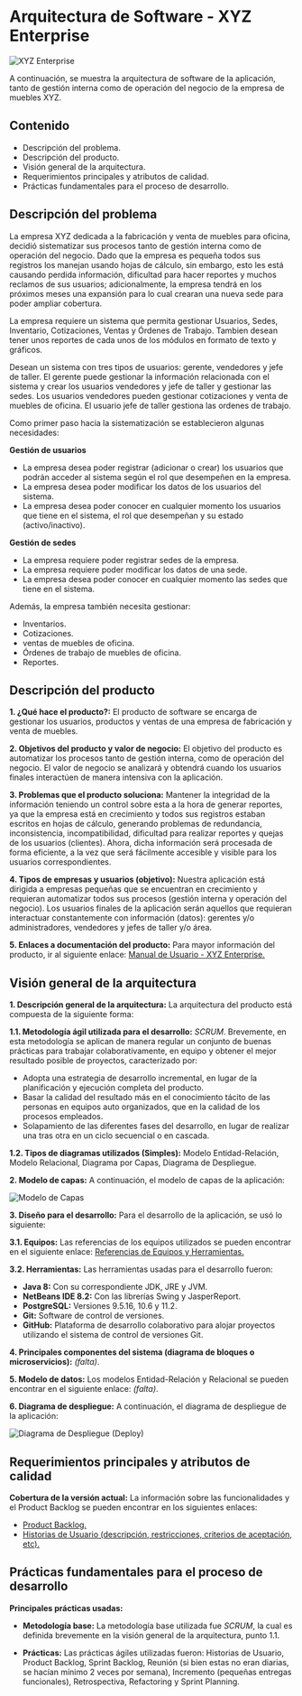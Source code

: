 # Arquitectura de Software - XYZ Enterprise

<img class="center" src="https://i.imgur.com/EdExvlG.png" alt="XYZ Enterprise">

A continuación, se muestra la arquitectura de software de la aplicación, tanto de gestión interna como de operación del negocio de la empresa de muebles XYZ.

## Contenido

- Descripción del problema.
- Descripción del producto.
- Visión general de la arquitectura.
- Requerimientos principales y atributos de calidad.
- Prácticas fundamentales para el proceso de desarrollo.

## Descripción del problema

La empresa XYZ dedicada a la fabricación y venta de muebles para oficina, decidió sistematizar sus procesos tanto de gestión interna como de operación del negocio. Dado que la empresa es pequeña todos sus registros los manejan usando hojas de cálculo, sin embargo, esto les está causando perdida información, dificultad para hacer reportes y muchos reclamos de sus usuarios; adicionalmente, la empresa tendrá en los próximos meses una expansión para lo cual crearan una nueva sede para poder ampliar cobertura.

La empresa requiere un sistema que permita gestionar Usuarios, Sedes, Inventario, Cotizaciones, Ventas y Órdenes de Trabajo. Tambien desean tener unos reportes de cada unos de los módulos en formato de texto y gráficos.

Desean un sistema con tres tipos de usuarios: gerente, vendedores y jefe de taller. El gerente puede gestionar la información relacionada con el sistema y crear los usuarios vendedores y jefe de taller y gestionar las sedes. Los usuarios vendedores pueden gestionar cotizaciones y venta de muebles de oficina. El usuario jefe de taller gestiona las ordenes de trabajo.

Como primer paso hacia la sistematización se establecieron algunas necesidades:

**Gestión de usuarios**

- La empresa desea poder registrar (adicionar o crear) los usuarios que podrán acceder al sistema según el rol que desempeñen en la empresa.
- La empresa desea poder modificar los datos de los usuarios del sistema.
- La empresa desea poder conocer en cualquier momento los usuarios que tiene en el sistema, el rol que desempeñan y su estado (activo/inactivo).

**Gestión de sedes**

- La empresa requiere poder registrar sedes de la empresa.
- La empresa requiere poder modificar los datos de una sede.
- La empresa desea poder conocer en cualquier momento las sedes que tiene en el sistema.

Además, la empresa también necesita gestionar:

- Inventarios.
- Cotizaciones.
- ventas de muebles de oficina.
- Órdenes de trabajo de muebles de oficina.
- Reportes.

## Descripción del producto

**1. ¿Qué hace el producto?:** El producto de software se encarga de gestionar los usuarios, productos y ventas de una empresa de fabricación y venta de muebles.

**2. Objetivos del producto y valor de negocio:** El objetivo del producto es automatizar los procesos tanto de gestión interna, como de operación del negocio. El valor de negocio se analizará y obtendrá cuando los usuarios finales interactúen de manera intensiva con la aplicación.

**3. Problemas que el producto soluciona:** Mantener la integridad de la información teniendo un control sobre esta a la hora de generar reportes, ya que la empresa está en crecimiento y todos sus registros estaban escritos en hojas de cálculo, generando problemas de redundancia, inconsistencia, incompatibilidad, dificultad para realizar reportes y quejas de los usuarios (clientes). Ahora, dicha información será procesada de forma eficiente, a la vez que será fácilmente accesible y visible para los usuarios correspondientes.

**4. Tipos de empresas y usuarios (objetivo):** Nuestra aplicación está dirigida a empresas pequeñas que se encuentran en crecimiento y requieran automatizar todos sus procesos (gestión interna y operación del negocio). Los usuarios finales de la aplicación serán aquellos que requieran interactuar constantemente con información (datos): gerentes y/o administradores, vendedores y jefes de taller y/o área.

**5. Enlaces a documentación del producto:** Para mayor información del producto, ir al siguiente enlace: [Manual de Usuario - XYZ Enterprise.](https://drive.google.com/open?id=1R18Prf5Y_XkBQXPzHLhz-_Lc02uY59WQr7DAnmS-Kuo "Manual de Usuario - XYZ Enterprise")

## Visión general de la arquitectura

**1. Descripción general de la arquitectura:** La arquitectura del producto está compuesta de la siguiente forma:

**1.1. Metodología ágil utilizada para el desarrollo:** *SCRUM*. Brevemente, en esta metodología se aplican de manera regular un conjunto de buenas prácticas para trabajar colaborativamente, en equipo y obtener el mejor resultado posible de proyectos, caracterizado por:

- Adopta una estrategia de desarrollo incremental, en lugar de la planificación y ejecución completa del producto.
- Basar la calidad del resultado más en el conocimiento tácito de las personas en equipos auto organizados, que en la calidad de los procesos empleados.
- Solapamiento de las diferentes fases del desarrollo, en lugar de realizar una tras otra en un ciclo secuencial o en cascada.

**1.2. Tipos de diagramas utilizados (Simples):** Modelo Entidad-Relación, Modelo  Relacional, Diagrama por Capas, Diagrama de Despliegue.

**2. Modelo de capas:** A continuación, el modelo de capas de la aplicación:

<img class="center" src="https://i.imgur.com/LNKFWGx.jpg" alt="Modelo de Capas">

**3. Diseño para el desarrollo:** Para el desarrollo de la aplicación, se usó lo siguiente:

**3.1. Equipos:** Las referencias de los equipos utilizados se pueden encontrar en el siguiente enlace: [Referencias de Equipos y Herramientas.](https://drive.google.com/open?id=1xj12OqPSKkY85cId0bB1voD91hzQaUz5-vfTx4VRfvs "Referencias de Equipos y Herramientas")

**3.2. Herramientas:** Las herramientas usadas para el desarrollo fueron:

- **Java 8:** Con su correspondiente JDK, JRE y JVM.
- **NetBeans IDE 8.2:** Con las librerías Swing y JasperReport.
- **PostgreSQL:** Versiones 9.5.16, 10.6 y 11.2.
- **Git:** Software de control de versiones.
- **GitHub:** Plataforma de desarrollo colaborativo para alojar proyectos utilizando el sistema de control de versiones Git.

**4. Principales componentes del sistema (diagrama de bloques o microservicios):** *(falta)*.

**5. Modelo de datos:** Los modelos Entidad-Relación y Relacional se pueden encontrar en el siguiente enlace: *(falta)*.

**6. Diagrama de despliegue:** A continuación, el diagrama de despliegue de la aplicación:

<img class="center" src="https://i.imgur.com/5HXoxvI.jpg" alt="Diagrama de Despliegue (Deploy)">


## Requerimientos principales y atributos de calidad

**Cobertura de la versión actual:** La información sobre las funcionalidades y el Product Backlog se pueden encontrar en los siguientes enlaces:

- [Product Backlog.](https://drive.google.com/open?id=1jz4BqhgNG4M71N3Dv1-ORQ_gT-0sy-IeovQXem3XLbE "Product Backlog")
- [Historias de Usuario (descripción, restricciones, criterios de aceptación, etc).](https://drive.google.com/open?id=13UtD0uMAYDGbvC1vBsUJF_PlW9BLkyux-Ep4MtaqNw0 "Historias de Usuario (descripción, restricciones, criterios de aceptación, etc)")


## Prácticas fundamentales para el proceso de desarrollo

**Principales prácticas usadas:**

- **Metodología base:** La metodología base utilizada fue *SCRUM*, la cual es definida brevemente en la visión general de la arquitectura, punto 1.1.

- **Prácticas:** Las prácticas ágiles utilizadas fueron: Historias de Usuario, Product Backlog, Sprint Backlog, Reunión (si bien estas no eran diarias, se hacían mínimo 2 veces por semana), Incremento (pequeñas entregas funcionales), Retrospectiva, Refactoring y Sprint Planning.
